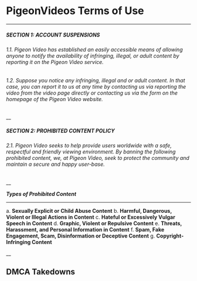 # PigeonVideos Terms of Use
___
##### SECTION 1: ACCOUNT SUSPENSIONS
###### 1.1. Pigeon Video has established an easily accessible means of allowing anyone to notify the availability of infringing, illegal, or adult content by reporting it on the Pigeon Video service.
###### 1.2. Suppose you notice any infringing, illegal and or adult content. In that case, you can report it to us at any time by contacting us via reporting the video from the video page directly or contacting us via the form on the homepage of the Pigeon Video website.
__
##### SECTION 2: PROHIBITED CONTENT POLICY
###### 2.1. Pigeon Video seeks to help provide users worldwide with a safe, respectful and friendly viewing environment. By banning the following prohibited content, we, at Pigeon Video, seek to protect the community and maintain a secure and happy user-base.

__

 ___Types of Prohibited Content___
 ___
a. __Sexually Explicit or Child Abuse Content__
b. __Harmful, Dangerous, Violent or Illegal Actions in Content__
c. __Hateful or Excessively Vulgar Speech in Content__
d. __Graphic, Violent or Repulsive Content__
e. __Threats, Harassment, and Personal Information in Content__
f. __Spam, Fake Engagement, Scam, Disinformation or Deceptive Content__
g. __Copyright-Infringing Content__

__
## DMCA Takedowns
